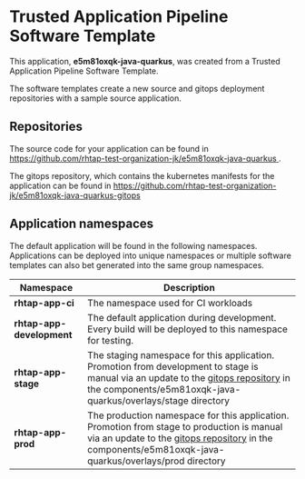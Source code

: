 # Trusted Application Pipeline Software Template

This application, **e5m81oxqk-java-quarkus**, was created from a Trusted Application Pipeline Software Template.

The software templates create a new source and gitops deployment repositories with a sample source application. 

## Repositories

The source code for your application can be found in [https://github.com/rhtap-test-organization-jk/e5m81oxqk-java-quarkus ](https://github.com/rhtap-test-organization-jk/e5m81oxqk-java-quarkus ).
 
The gitops repository, which contains the kubernetes manifests for the application can be found in 
[https://github.com/rhtap-test-organization-jk/e5m81oxqk-java-quarkus-gitops ](https://github.com/rhtap-test-organization-jk/e5m81oxqk-java-quarkus-gitops ) 

## Application namespaces 

The default application will be found in the following namespaces. Applications can be deployed into unique namespaces or multiple software templates can also bet generated into the same group namespaces.  

|  Namespace   |  Description   |  
| -------- | -------- |
| **rhtap-app-ci** | The namespace used for CI workloads |
| **rhtap-app-development** | The default application during development. Every build will be deployed to this namespace for testing. |
| **rhtap-app-stage** | The staging namespace for this application. Promotion from development to stage is manual via an update to the [gitops repository](https://github.com/rhtap-test-organization-jk/e5m81oxqk-java-quarkus-gitops ) in the components/e5m81oxqk-java-quarkus/overlays/stage directory |
| **rhtap-app-prod** | The production namespace for this application. Promotion from stage to production is manual via an update to the [gitops repository](https://github.com/rhtap-test-organization-jk/e5m81oxqk-java-quarkus-gitops ) in the components/e5m81oxqk-java-quarkus/overlays/prod directory |